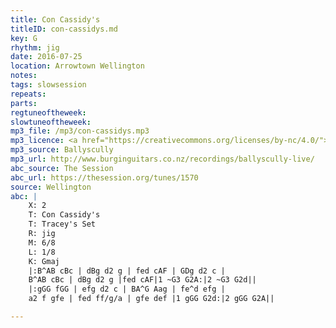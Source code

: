```yaml
---
title: Con Cassidy's
titleID: con-cassidys.md
key: G
rhythm: jig
date: 2016-07-25
location: Arrowtown Wellington
notes:
tags: slowsession
repeats: 
parts: 
regtuneoftheweek:
slowtuneoftheweek:
mp3_file: /mp3/con-cassidys.mp3
mp3_licence: <a href="https://creativecommons.org/licenses/by-nc/4.0/">CC-BY-NC-4.0</a>
mp3_source: Ballyscully
mp3_url: http://www.burginguitars.co.nz/recordings/ballyscully-live/
abc_source: The Session
abc_url: https://thesession.org/tunes/1570
source: Wellington
abc: |
    X: 2
    T: Con Cassidy's
    T: Tracey's Set
    R: jig
    M: 6/8
    L: 1/8
    K: Gmaj
    |:B^AB cBc | dBg d2 g | fed cAF | GDg d2 c |
    B^AB cBc | dBg d2 g |fed cAF|1 ~G3 G2A:|2 ~G3 G2d||
    |:gGG fGG | efg d2 c | BA^G Aag | fe^d efg |
    a2 f gfe | fed ff/g/a | gfe def |1 gGG G2d:|2 gGG G2A||

---
```

